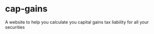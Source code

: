 # cap-gains
A website to help you calculate you capital gains tax liability for all your securities
